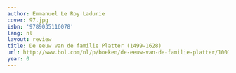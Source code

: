 ```yaml
---
author: Emmanuel Le Roy Ladurie
cover: 97.jpg
isbn: '9789035116078'
lang: nl
layout: review
title: De eeuw van de familie Platter (1499-1628)
url: http://www.bol.com/nl/p/boeken/de-eeuw-van-de-familie-platter/1001004005227244/index.html
year: 0
---
```


